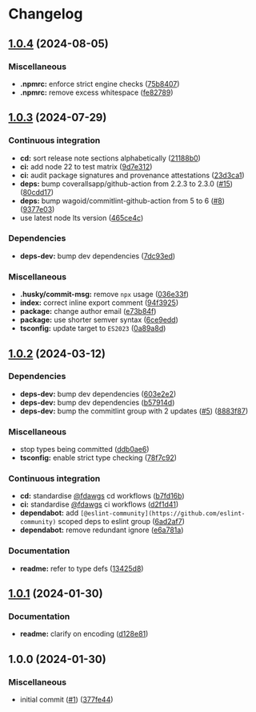# Changelog

## [1.0.4](https://github.com/Fdawgs/fix-latin1-to-utf8/compare/v1.0.3...v1.0.4) (2024-08-05)


### Miscellaneous

* **.npmrc:** enforce strict engine checks ([75b8407](https://github.com/Fdawgs/fix-latin1-to-utf8/commit/75b84073abca95fd64c3ca92ea27e7f4ed12595a))
* **.npmrc:** remove excess whitespace ([fe82789](https://github.com/Fdawgs/fix-latin1-to-utf8/commit/fe82789ffd9a93234e60a3db2febcc59244fc73c))

## [1.0.3](https://github.com/Fdawgs/fix-latin1-to-utf8/compare/v1.0.2...v1.0.3) (2024-07-29)


### Continuous integration

* **cd:** sort release note sections alphabetically ([21188b0](https://github.com/Fdawgs/fix-latin1-to-utf8/commit/21188b083712e4344fb81df1054de0b36344c029))
* **ci:** add node 22 to test matrix ([9d7e312](https://github.com/Fdawgs/fix-latin1-to-utf8/commit/9d7e312aab9a5fbc317a92ae5390b42c0c83b04b))
* **ci:** audit package signatures and provenance attestations ([23d3ca1](https://github.com/Fdawgs/fix-latin1-to-utf8/commit/23d3ca10c9672a4917aabd931f0d18ac5d6de916))
* **deps:** bump coverallsapp/github-action from 2.2.3 to 2.3.0 ([#15](https://github.com/Fdawgs/fix-latin1-to-utf8/issues/15)) ([80cdd17](https://github.com/Fdawgs/fix-latin1-to-utf8/commit/80cdd172b9986080cb95ccf739c9272c13b20446))
* **deps:** bump wagoid/commitlint-github-action from 5 to 6 ([#8](https://github.com/Fdawgs/fix-latin1-to-utf8/issues/8)) ([9377e03](https://github.com/Fdawgs/fix-latin1-to-utf8/commit/9377e03443d58ea6c71e681e25d043dc09afecee))
* use latest node lts version ([465ce4c](https://github.com/Fdawgs/fix-latin1-to-utf8/commit/465ce4c98c118ce24190db7f353c5772ad004141))


### Dependencies

* **deps-dev:** bump dev dependencies ([7dc93ed](https://github.com/Fdawgs/fix-latin1-to-utf8/commit/7dc93ededce10b5f76266331355b9f3e0ec51624))


### Miscellaneous

* **.husky/commit-msg:** remove `npx` usage ([036e33f](https://github.com/Fdawgs/fix-latin1-to-utf8/commit/036e33f591700db25132a81b846ccc3ba451422f))
* **index:** correct inline export comment ([94f3925](https://github.com/Fdawgs/fix-latin1-to-utf8/commit/94f392501dc920fa599eaac8fe096dce1a03ada7))
* **package:** change author email ([e73b84f](https://github.com/Fdawgs/fix-latin1-to-utf8/commit/e73b84f43dc029c901aca70b2a7ef64d32e6d38b))
* **package:** use shorter semver syntax ([6ce9edd](https://github.com/Fdawgs/fix-latin1-to-utf8/commit/6ce9edd41743abab2c7d105fdc758d3812889f63))
* **tsconfig:** update target to `ES2023` ([0a89a8d](https://github.com/Fdawgs/fix-latin1-to-utf8/commit/0a89a8de1940b8fe61ee75cac130414b7c89c481))

## [1.0.2](https://github.com/Fdawgs/fix-latin1-to-utf8/compare/v1.0.1...v1.0.2) (2024-03-12)


### Dependencies

* **deps-dev:** bump dev dependencies ([603e2e2](https://github.com/Fdawgs/fix-latin1-to-utf8/commit/603e2e2e531d1eeb2c72a82cecebbad21e6b7347))
* **deps-dev:** bump dev dependencies ([b57914d](https://github.com/Fdawgs/fix-latin1-to-utf8/commit/b57914dbe17fe1f13be4a117af65de0b3fb4db02))
* **deps-dev:** bump the commitlint group with 2 updates ([#5](https://github.com/Fdawgs/fix-latin1-to-utf8/issues/5)) ([8883f87](https://github.com/Fdawgs/fix-latin1-to-utf8/commit/8883f87b7bedb3f11c5d335cf61f3bffec044189))


### Miscellaneous

* stop types being committed ([ddb0ae6](https://github.com/Fdawgs/fix-latin1-to-utf8/commit/ddb0ae60ca78e8d009491d8cce80a467c9a71481))
* **tsconfig:** enable strict type checking ([78f7c92](https://github.com/Fdawgs/fix-latin1-to-utf8/commit/78f7c92cd92917a0b4b9084f015ecfee006672d4))


### Continuous integration

* **cd:** standardise [@fdawgs](https://github.com/fdawgs) cd workflows ([b7fd16b](https://github.com/Fdawgs/fix-latin1-to-utf8/commit/b7fd16b5a1984f31b86f6ca011fa0103ab789d8d))
* **ci:** standardise [@fdawgs](https://github.com/fdawgs) ci workflows ([d2f1d41](https://github.com/Fdawgs/fix-latin1-to-utf8/commit/d2f1d413c5afbb7dbc67c1ba2a0472a69361b2f0))
* **dependabot:** add `[@eslint-community](https://github.com/eslint-community)` scoped deps to eslint group ([6ad2af7](https://github.com/Fdawgs/fix-latin1-to-utf8/commit/6ad2af732659dfa58bf23369cd1d3cfc5347a687))
* **dependabot:** remove redundant ignore ([e6a781a](https://github.com/Fdawgs/fix-latin1-to-utf8/commit/e6a781aaf0c0f17c61d8f942d46c47244f8fe80b))


### Documentation

* **readme:** refer to type defs ([13425d8](https://github.com/Fdawgs/fix-latin1-to-utf8/commit/13425d831cdb891d08543d68f91651c17bc2a984))

## [1.0.1](https://github.com/Fdawgs/fix-latin1-to-utf8/compare/v1.0.0...v1.0.1) (2024-01-30)


### Documentation

* **readme:** clarify on encoding ([d128e81](https://github.com/Fdawgs/fix-latin1-to-utf8/commit/d128e81379e62dd1ca2462039f945437f81f8a2c))

## 1.0.0 (2024-01-30)


### Miscellaneous

* initial commit ([#1](https://github.com/Fdawgs/fix-latin1-to-utf8/issues/1)) ([377fe44](https://github.com/Fdawgs/fix-latin1-to-utf8/commit/377fe445260bb84eaf5e0fc86061d88495820116))
